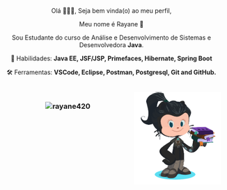 
<!--
**Rayane420/Rayane420** is a ✨ _special_ ✨ repository because its `README.md` (this file) appears on your GitHub profile. -->

<p align="center"> 
  Olá 👩🏻‍💻, Seja bem vinda(o) ao meu perfil,
</p>

<p align="center">
  Meu nome é Rayane 🤗</strong>
</p>

<p align="center"> 
  Sou Estudante do curso de Análise e Desenvolvimento de Sistemas e Desenvolvedora  <strong>Java</strong>. 
</p>




<p align="center">
  🧩 Habilidades: <strong>Java EE, JSF/JSP, Primefaces, Hibernate, Spring Boot</strong>
</p>

<p align="center">
  🛠️ Ferramentas: <strong>VSCode, Eclipse, Postman, Postgresql, Git and GitHub.</strong>
</p>

<br/>

<img src="https://github.com/Rayane420/Rayane420/blob/main/octocat.png" min-width="200px" max-width="200px" width="200px" align="right" alt="Octocat">

<h3 align="center">
<img  src="https://github-readme-stats.vercel.app/api?username=rayane420&show_icons=true&theme=default" alt="rayane420" />
</h3>
<!--

<br/>
<h3 align="center">
<img src="https://github-readme-stats.vercel.app/api/top-langs?username=rayane420&show_icons=true&locale=en&layout=compact&theme=default" alt="rayane420" />
</h3>






<br/>


[![Linkedin Badge](https://img.shields.io/badge/-Rayane%20Maciel-6633cc?style=radical-square&logo=Linkedin&logoColor=white&link=https://www.linkedin.com/in/rayane-maciel/)](https://www.linkedin.com/in/rayane-maciel/) 
[![Gmail Badge](https://img.shields.io/badge/-rayanemaciel10@gmail.com-6633cc?style=flat-square&logo=Gmail&logoColor=white&link=mailto:rayanemaciel10@gmail.com)](mailto:rayanemaciel10@gmail.com)
-->
